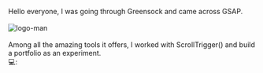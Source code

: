 Hello everyone, I was going through Greensock and came across GSAP. <br> <br>
![logo-man](https://user-images.githubusercontent.com/70037596/233337879-94b6f8cd-2f45-4214-bd59-6f850164221e.svg) <br> <br>
Among all the amazing tools it offers, I worked with ScrollTrigger() and build a portfolio as an experiment. <br>
:computer::<a href = "parallax-scrolling-portfolio.netlify.app"></a>
